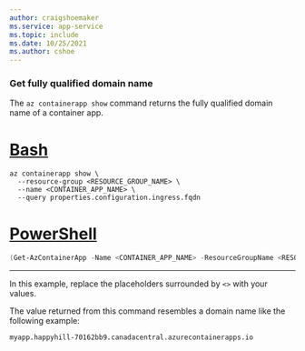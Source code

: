 ```yaml
---
author: craigshoemaker
ms.service: app-service
ms.topic: include
ms.date: 10/25/2021
ms.author: cshoe
---
```


### Get fully qualified domain name

The `az containerapp show` command returns the fully qualified domain name of a container app.

# [Bash](#tab/bash)

```azurecli
az containerapp show \
  --resource-group <RESOURCE_GROUP_NAME> \
  --name <CONTAINER_APP_NAME> \
  --query properties.configuration.ingress.fqdn
```

# [PowerShell](#tab/powershell)

```powershell
(Get-AzContainerApp -Name <CONTAINER_APP_NAME> -ResourceGroupName <RESOURCE_GROUP_NAME>).IngressFqdn
```

---

In this example, replace the placeholders surrounded by `<>` with your values.

The value returned from this command resembles a domain name like the following example:

```console
myapp.happyhill-70162bb9.canadacentral.azurecontainerapps.io
```
